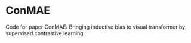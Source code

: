# ConMAE
Code for paper ConMAE: Bringing inductive bias to visual transformer by supervised contrastive learning
